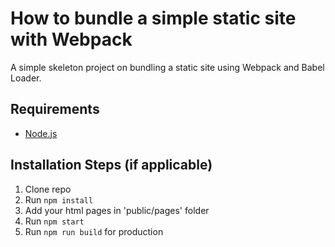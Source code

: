 # How to bundle a simple static site with Webpack

A simple skeleton project on bundling a static site using Webpack and Babel Loader.

## Requirements

* [Node.js](http://nodejs.org/)


## Installation Steps (if applicable)

1. Clone repo
2. Run `npm install`
3. Add your html pages in 'public/pages' folder
4. Run `npm start`
5. Run `npm run build` for production